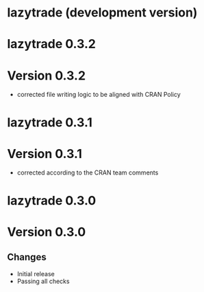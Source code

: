 # lazytrade (development version)

# lazytrade 0.3.2

# Version 0.3.2

* corrected file writing logic to be aligned with CRAN Policy

# lazytrade 0.3.1

# Version 0.3.1

* corrected according to the CRAN team comments

# lazytrade 0.3.0

# Version 0.3.0

## Changes

* Initial release
* Passing all checks


